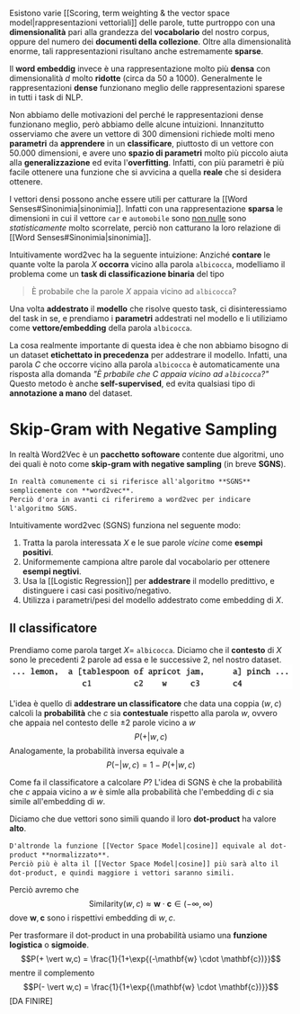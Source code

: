 Esistono varie [[Scoring, term weighting & the vector space model|rappresentazioni vettoriali]] delle parole, tutte purtroppo con una **dimensionalità** pari alla grandezza del **vocabolario** del nostro corpus, oppure del numero dei **documenti della collezione**.
Oltre alla dimensionalità enorme, tali rappresentazioni risultano anche estremamente **sparse**.

Il **word embeddig** invece è una rappresentazione molto più **densa** con dimensionalità $d$ molto **ridotte** (circa da 50 a 1000).
Generalmente le rappresentazioni **dense** funzionano meglio delle rappresentazioni sparese in tutti i task di NLP.

Non abbiamo delle motivazioni del perché le rappresentazioni  dense funzionano meglio, però abbiamo delle alcune intuizioni.
Innanzitutto osserviamo che avere un vettore di 300 dimensioni richiede molti meno **parametri** da **apprendere** in un **classificare**, piuttosto di un vettore con 50.000 dimensioni, e avere uno **spazio di parametri** molto più piccolo aiuta alla **generalizzazione** ed evita l'**overfitting**.
Infatti, con più parametri è più facile ottenere una funzione che si avvicina a quella **reale** che si desidera ottenere.

I vettori densi possono anche essere utili per catturare la [[Word Senses#Sinonimia|sinonimia]].
Infatti con una rappresentazione **sparsa** le dimensioni in cui il vettore `car` e `automobile` sono <u>non nulle</u> sono *statisticamente* molto scorrelate, perciò non catturano la loro relazione di [[Word Senses#Sinonimia|sinonimia]].

Intuitivamente word2vec ha la seguente intuizione:
Anziché **contare** le quante volte la parola $X$ **occorra** vicino alla parola `albicocca`, modelliamo il problema come un **task di classificazione binaria** del tipo 
> È probabile che la parole $X$ appaia vicino ad `albicocca`?

Una volta **addestrato** il **modello** che risolve questo task, ci disinteressiamo del task in se, e prendiamo i **parametri** addestrati nel modello e li utiliziamo come **vettore/embedding** della parola `albicocca`.

La cosa realmente importante di questa idea è che non abbiamo bisogno di un dataset **etichettato in precedenza** per addestrare il modello.
Infatti, una parola $C$ che occorre vicino alla parola `albicocca` è automaticamente una risposta alla domanda *"È prbabile che C appaia vicino ad `albicocca`?"*
Questo metodo è anche **self-supervised**, ed evita qualsiasi tipo di **annotazione a mano** del dataset.

# Skip-Gram with Negative Sampling
In realtà Word2Vec è un **pacchetto softoware** contente due algoritmi, uno dei quali è noto come **skip-gram with negative sampling** (in breve **SGNS**).

```ad-info
In realtà comunemente ci si riferisce all'algoritmo **SGNS** semplicemente con **word2vec**.
Perciò d'ora in avanti ci riferiremo a word2vec per indicare l'algoritmo SGNS.
```

Intuitivamente word2vec (SGNS) funziona nel seguente modo:
1. Tratta la parola interessata $X$ e le sue parole *vicine* come **esempi positivi**.
2. Uniformemente campiona altre parole dal vocabolario per ottenere **esempi negtivi**.
3. Usa la [[Logistic Regression]] per **addestrare** il modello predittivo, e distinguere i casi casi positivo/negativo.
4. Utilizza i parametri/pesi del modello addestrato come embedding di $X$.

## Il classificatore
Prendiamo come parola target $X =$ `albicocca`.
Diciamo che il **contesto** di $X$ sono le precedenti 2 parole ad essa e le successive 2, nel nostro dataset.
![](./img/word2vec_1.png)

L'idea è quello di **addestrare un classificatore** che data una coppia $(w,c)$ calcoli la **probabilità** che $c$ sia **contestuale** rispetto alla parola $w$, ovvero che appaia nel contesto delle $\pm 2$ parole vicino a $w$ $$P(+ \vert w,c)$$
Analogamente, la probabilità inversa equivale a $$P(- \vert w,c) = 1 - P(+ \vert w,c)$$

Come fa il classificatore a calcolare $P$?
L'idea di SGNS è che la probabilità che $c$ appaia vicino a $w$ è simle alla probabilità che l'embedding di $c$ sia simile all'embedding di $w$.

Diciamo che due vettori sono simili quando il loro **dot-product** ha valore **alto**.

```ad-important
D'altronde la funzione [[Vector Space Model|cosine]] equivale al dot-product **normalizzato**.
Perciò più è alta il [[Vector Space Model|cosine]] più sarà alto il dot-product, e quindi maggiore i vettori saranno simili.
```

Perciò avremo che $$\text{Similarity}(w,c) \approx \mathbf{w} \cdot \mathbf{c} \in (-\infty, \infty)$$ dove $\mathbf{w},\mathbf{c}$ sono i rispettivi embedding di $w,c$.

Per trasformare il dot-product in una probabilità usiamo una **funzione logistica** o **sigmoide**.
$$P(+ \vert w,c) = \frac{1}{1+\exp{(-\mathbf{w} \cdot \mathbf{c})}}$$
mentre il complemento $$P(- \vert w,c) = \frac{1}{1+\exp{(\mathbf{w} \cdot \mathbf{c})}}$$
[DA FINIRE]